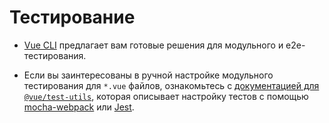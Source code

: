 # Тестирование

- [Vue CLI](https://github.com/vuejs/vue-cli) предлагает вам готовые решения для модульного и e2e-тестирования.

- Если вы заинтересованы в ручной настройке модульного тестирования для `*.vue` файлов, ознакомьтесь с [документацией для `@vue/test-utils`](https://vue-test-utils.vuejs.org), которая описывает настройку тестов с помощью [mocha-webpack](https://vue-test-utils.vuejs.org/en/guides/testing-SFCs-with-mocha-webpack.html) или [Jest](https://vue-test-utils.vuejs.org/en/guides/testing-SFCs-with-jest.html).
